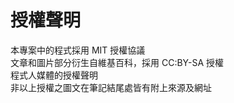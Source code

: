 # 授權聲明
本專案中的程式採用 MIT 授權協議<br>
文章和圖片部分衍生自維基百科，採用 CC:BY-SA 授權<br>
程式人媒體的授權聲明<br>
非以上授權之圖文在筆記結尾處皆有附上來源及網址<br>
